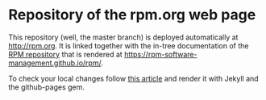 # Repository of the rpm.org web page

This repository (well, the master branch) is deployed automatically at http://rpm.org. It is linked together with the in-tree documentation of the [RPM repository](https://github.com/rpm-software-management/rpm) that is rendered at https://rpm-software-management.github.io/rpm/.

To check your local changes follow [this article](https://docs.github.com/en/pages/setting-up-a-github-pages-site-with-jekyll/testing-your-github-pages-site-locally-with-jekyll) and render it with Jekyll and the github-pages gem.
